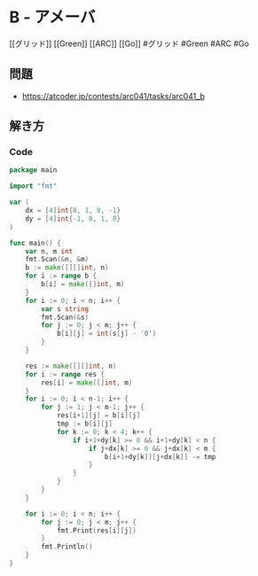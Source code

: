# B - アメーバ
[[グリッド]] [[Green]] [[ARC]] [[Go]]
#グリッド #Green #ARC #Go 

## 問題
- https://atcoder.jp/contests/arc041/tasks/arc041_b

## 解き方
### Code
```go
package main

import "fmt"

var (
	dx = [4]int{0, 1, 0, -1}
	dy = [4]int{-1, 0, 1, 0}
)

func main() {
	var n, m int
	fmt.Scan(&n, &m)
	b := make([][]int, n)
	for i := range b {
		b[i] = make([]int, m)
	}
	for i := 0; i < n; i++ {
		var s string
		fmt.Scan(&s)
		for j := 0; j < m; j++ {
			b[i][j] = int(s[j] - '0')
		}
	}

	res := make([][]int, n)
	for i := range res {
		res[i] = make([]int, m)
	}
	for i := 0; i < n-1; i++ {
		for j := 1; j < m-1; j++ {
			res[i+1][j] = b[i][j]
			tmp := b[i][j]
			for k := 0; k < 4; k++ {
				if i+1+dy[k] >= 0 && i+1+dy[k] < n {
					if j+dx[k] >= 0 && j+dx[k] < m {
						b[i+1+dy[k]][j+dx[k]] -= tmp
					}
				}
			}
		}
	}

	for i := 0; i < n; i++ {
		for j := 0; j < m; j++ {
			fmt.Print(res[i][j])
		}
		fmt.Println()
	}
}
```